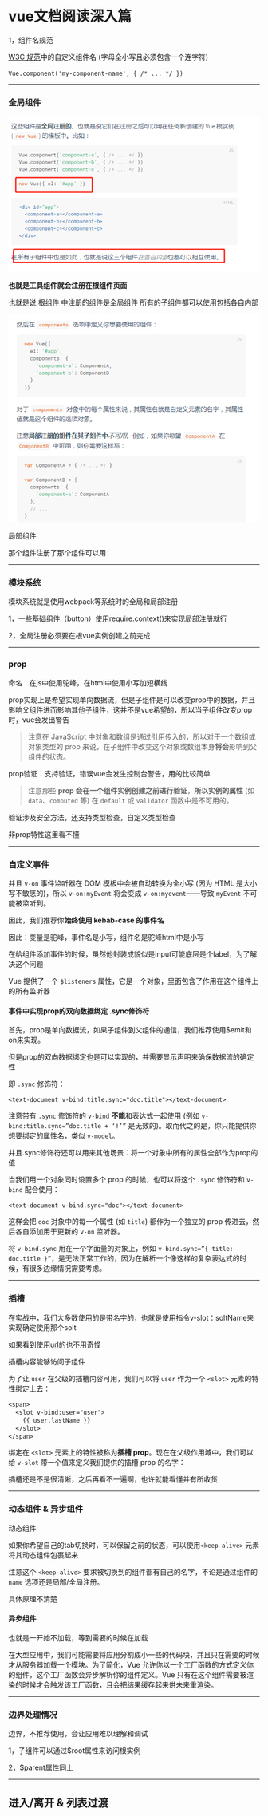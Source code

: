 # vue文档阅读深入篇

1，组件名规范

 [W3C 规范](https://html.spec.whatwg.org/multipage/custom-elements.html#valid-custom-element-name)中的自定义组件名 (字母全小写且必须包含一个连字符)

`Vue.component('my-component-name', { /* ... */ })`

---

### 全局组件

![1551780345460](image/1551780345460.png)

**也就是工具组件就会注册在根组件页面**

也就是说   根组件 中注册的组件是全局组件    所有的子组件都可以使用包括各自内部

![1551780567347](image/1551780567347.png)

局部组件

那个组件注册了那个组件可以用

---

### 模块系统

模块系统就是使用webpack等系统时的全局和局部注册

1，一些基础组件（button）使用require.context()来实现局部注册就行

2，全局注册必须要在根vue实例创建之前完成

---

### prop

命名：在js中使用驼峰，在html中使用小写加短横线

prop实现上是希望实现单向数据流，但是子组件是可以改变prop中的数据，并且影响父组件进而影响其他子组件，这并不是vue希望的，所以当子组件改变prop时，vue会发出警告

> 注意在 JavaScript 中对象和数组是通过引用传入的，所以对于一个数组或对象类型的 prop 来说，在子组件中改变这个对象或数组本身**将会**影响到父组件的状态。

prop验证：支持验证，错误vue会发生控制台警告，用的比较简单

> 注意那些 **prop 会在一个组件实例创建之前进行验证**，**所以实例的属性** (如 `data`、`computed` 等) 在 `default` 或 `validator` 函数中是不可用的。

验证涉及安全方法，还支持类型检查，自定义类型检查

非prop特性这里看不懂

---

### 自定义事件

并且 `v-on` 事件监听器在 DOM 模板中会被自动转换为全小写 (因为 HTML 是大小写不敏感的)，所以 `v-on:myEvent` 将会变成 `v-on:myevent`——导致 `myEvent` 不可能被监听到。

因此，我们推荐你**始终使用 kebab-case 的事件名**



因此：变量是驼峰，事件名是小写，组件名是驼峰html中是小写



在给组件添加事件的时候，虽然他封装成貌似是input可能底层是个label，为了解决这个问题

Vue 提供了一个 `$listeners` 属性，它是一个对象，里面包含了作用在这个组件上的所有监听器



#### 事件中实现prop的双向数据绑定 .sync修饰符

首先，prop是单向数据流，如果子组件到父组件的通信，我们推荐使用$emit和on来实现。

但是prop的双向数据绑定也是可以实现的，并需要显示声明来确保数据流的确定性

即 `.sync` 修饰符：

```
<text-document v-bind:title.sync="doc.title"></text-document>
```

注意带有 `.sync` 修饰符的 `v-bind` **不能**和表达式一起使用 (例如 `v-bind:title.sync=”doc.title + ‘!’”` 是无效的)。取而代之的是，你只能提供你想要绑定的属性名，类似 `v-model`。

并且.sync修饰符还可以用来其他场景：将一个对象中所有的属性全部作为prop的值

当我们用一个对象同时设置多个 prop 的时候，也可以将这个 `.sync` 修饰符和 `v-bind` 配合使用：

```
<text-document v-bind.sync="doc"></text-document>
```

这样会把 `doc` 对象中的每一个属性 (如 `title`) 都作为一个独立的 prop 传进去，然后各自添加用于更新的 `v-on` 监听器。

将 `v-bind.sync` 用在一个字面量的对象上，例如 `v-bind.sync=”{ title: doc.title }”`，是无法正常工作的，因为在解析一个像这样的复杂表达式的时候，有很多边缘情况需要考虑。

---

### 插槽

在实战中，我们大多数使用的是带名字的，也就是使用指令v-slot：soltName来实现确定使用那个solt

如果看到使用url的也不用奇怪

插槽内容能够访问子组件

为了让 `user` 在父级的插槽内容可用，我们可以将 `user` 作为一个 `<slot>` 元素的特性绑定上去：

```
<span>
  <slot v-bind:user="user">
    {{ user.lastName }}
  </slot>
</span>
```

绑定在 `<slot>` 元素上的特性被称为**插槽 prop**。现在在父级作用域中，我们可以给 `v-slot` 带一个值来定义我们提供的插槽 prop 的名字：

插槽还是不是很清晰，之后再看不一遍啊，也许就能看懂并有所收货

---

### 动态组件 & 异步组件

动态组件

如果你希望自己的tab切换时，可以保留之前的状态，可以使用`<keep-alive>` 元素将其动态组件包裹起来

注意这个 `<keep-alive>` 要求被切换到的组件都有自己的名字，不论是通过组件的 `name` 选项还是局部/全局注册。

具体原理不清楚

#### 异步组件

也就是一开始不加载，等到需要的时候在加载

在大型应用中，我们可能需要将应用分割成小一些的代码块，并且只在需要的时候才从服务器加载一个模块。为了简化，Vue 允许你以一个工厂函数的方式定义你的组件，这个工厂函数会异步解析你的组件定义。Vue 只有在这个组件需要被渲染的时候才会触发该工厂函数，且会把结果缓存起来供未来重渲染。

---

### 边界处理情况

边界，不推荐使用，会让应用难以理解和调试

1，子组件可以通过$root属性来访问根实例

2，$parent属性同上

-----

## 进入/离开 & 列表过渡

